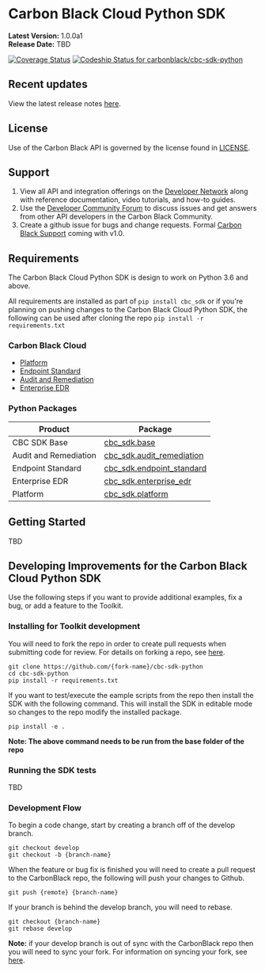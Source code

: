 # Carbon Black Cloud Python SDK

**Latest Version:** 1.0.0a1
<br>
**Release Date:** TBD

[![Coverage Status](https://coveralls.io/repos/github/carbonblack/cbc-sdk-python/badge.svg?t=cwMaub)](https://coveralls.io/github/carbonblack/cbc-sdk-python)
[![Codeship Status for carbonblack/cbc-sdk-python](https://app.codeship.com/projects/9e55a370-a772-0138-aae4-129773225755/status?branch=develop)](https://app.codeship.com/projects/402767)


## Recent updates

View the latest release notes [here](https://github.com/carbonblack/cbc-sdk-python/releases).


## License

Use of the Carbon Black API is governed by the license found in [LICENSE](LICENSE).

## Support

1. View all API and integration offerings on the [Developer Network](https://developer.carbonblack.com) along with reference documentation, video tutorials, and how-to guides.
2. Use the [Developer Community Forum](https://community.carbonblack.com/) to discuss issues and get answers from other API developers in the Carbon Black Community.
3. Create a github issue for bugs and change requests. Formal [Carbon Black Support](http://carbonblack.com/resources/support/) coming with v1.0.

## Requirements

The Carbon Black Cloud Python SDK is design to work on Python 3.6 and above.

All requirements are installed as part of `pip install cbc_sdk` or if you're planning on pushing changes to the Carbon Black Cloud Python SDK, the following can be used after cloning the repo `pip install -r requirements.txt`

### Carbon Black Cloud
* [Platform](https://developer.carbonblack.com/reference/carbon-black-cloud/platform-apis/)
* [Endpoint Standard](https://developer.carbonblack.com/reference/carbon-black-cloud/cb-defense/)
* [Audit and Remediation](https://developer.carbonblack.com/reference/carbon-black-cloud/cb-liveops/)
* [Enterprise EDR](https://developer.carbonblack.com/reference/carbon-black-cloud/cb-threathunter/)


### Python Packages
| Product | Package |
| ------- | ------- |
| CBC SDK Base | [cbc_sdk.base](src/cbc_sdk/base.py) |
| Audit and Remediation | [cbc_sdk.audit_remediation](src/cbc_sdk/audit_remediation) |
| Endpoint Standard | [cbc_sdk.endpoint_standard](src/cbc_sdk/endpoint_standard) |
| Enterprise EDR | [cbc_sdk.enterprise_edr](src/cbc_sdk/enterprise_edr) |
| Platform | [cbc_sdk.platform](src/cbc_sdk/platform) |


## Getting Started

TBD


## Developing Improvements for the Carbon Black Cloud Python SDK

Use the following steps if you want to provide additional examples, fix a bug, or add a feature to the Toolkit.

### Installing for Toolkit development

You will need to fork the repo in order to create pull requests when submitting code for review. For details on forking a repo, see [here](https://help.github.com/en/github/getting-started-with-github/fork-a-repo).

```
git clone https://github.com/{fork-name}/cbc-sdk-python
cd cbc-sdk-python
pip install -r requirements.txt
```

If you want to test/execute the eample scripts from the repo then install the SDK with the following command. This will install the SDK in editable mode so changes to the repo modify the installed package.

```
pip install -e .
```

**Note: The above command needs to be run from the base folder of the repo**


### Running the SDK tests

TBD

### Development Flow

To begin a code change, start by creating a branch off of the develop branch.
```
git checkout develop
git checkout -b {branch-name}
```

When the feature or bug fix is finished you will need to create a pull request to the CarbonBlack repo, the following will push your changes to Github.
```
git push {remote} {branch-name}
```

If your branch is behind the develop branch, you will need to rebase.
```
git checkout {branch-name}
git rebase develop
```

**Note:** if your develop branch is out of sync with the CarbonBlack repo then you will need to sync your fork. For information on syncing your fork, see [here](https://help.github.com/en/github/collaborating-with-issues-and-pull-requests/syncing-a-fork).

